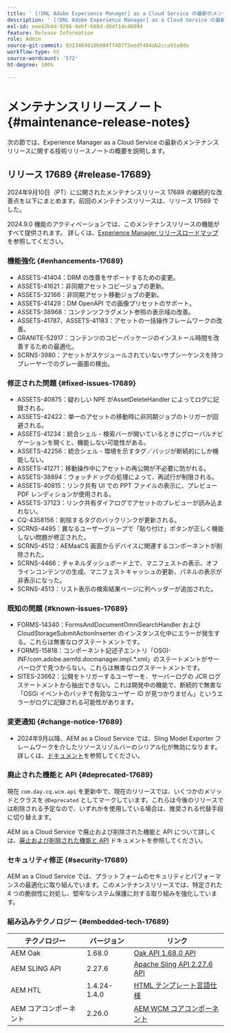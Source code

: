 ```yaml
---
title: ' [!DNL Adobe Experience Manager] as a Cloud Service の最新のメンテナンスリリースノート。'
description: ' [!DNL Adobe Experience Manager] as a Cloud Service の最新のメンテナンスリリースノート。'
exl-id: eee42b4d-9206-4ebf-b88d-d8df14c46094
feature: Release Information
role: Admin
source-git-commit: 9323464610b804ff407f5eedf404ab2cca93a8da
workflow-type: ht
source-wordcount: '572'
ht-degree: 100%

---
```



# メンテナンスリリースノート {#maintenance-release-notes}

次の節では、Experience Manager as a Cloud Service の最新のメンテナンスリリースに関する技術リリースノートの概要を説明します。

## リリース 17689 {#release-17689}

2024年9月10日（PT）に公開されたメンテナンスリリース 17689 の継続的な改善点を以下にまとめます。前回のメンテナンスリリースは、リリース 17569 でした。

2024.9.0 機能のアクティベーションでは、このメンテナンスリリースの機能がすべて提供されます。 詳しくは、[Experience Manager リリースロードマップ](https://experienceleague.adobe.com/ja/docs/experience-manager-release-information/aem-release-updates/update-releases-roadmap)を参照してください。

### 機能強化 {#enhancements-17689}

* ASSETS-41404：DRM の改善をサポートするための変更。
* ASSETS-41621：非同期アセットコピージョブの更新。
* ASSETS-32166：非同期アセット移動ジョブの更新。
* ASSETS-41429：DM OpenAPI での画像プリセットのサポート。
* ASSETS-38968：コンテンツフラグメント参照の表示域の改善。
* ASSETS-41787、ASSETS-41183：アセットの一括操作フレームワークの改善。
* GRANITE-52917：コンテンツのコピーパッケージのインストール時間を改善するための最適化。
* SCRNS-3980：アセットがスケジュールされていないサブシーケンスを持つプレーヤーでのグレー画面の検出。

### 修正された問題 {#fixed-issues-17689}

* ASSETS-40875：疑わしい NPE がAssetDeleteHandler によってログに記録される。
* ASSETS-42422：単一のアセットの移動時に非同期ジョブのトリガーが回避される。
* ASSETS-41234：統合シェル - 検索バーが開いているときにグローバルナビゲーションを開くと、機能しない可能性がある。
* ASSETS-42256：統合シェル - 環境を示すタグ／バッジが断続的にしか機能しない。
* ASSETS-41271：移動操作中にアセットの再公開が不必要に防がれる。
* ASSETS-38894：ウォッチドッグの処理によって、再試行が制限される。
* ASSETS-40815：リンク共有 UI での PPT ファイルの表示に、プレビュー PDF レンディションが使用される。
* ASSETS-37123：リンク共有ダイアログでアセットのプレビューが読み込まれない。
* CQ-4358156：削除するタグのバックリンクが更新される。
* SCRNS-4495：異なるユーザーグループで「貼り付け」ボタンが正しく機能しない問題が修正された。
* SCRNS-4512：AEMaaCS 画面からデバイスに関連するコンポーネントが削除された。
* SCRNS-4466：チャネルダッシュボード上で、マニフェストの表示、オフラインコンテンツの生成、マニフェストキャッシュの更新、パネルの表示が非表示になった。
* SCRNS-4513：リスト表示の検索結果ページに列ヘッダーが追加された。

### 既知の問題 {#known-issues-17689}

* FORMS-14340：FormsAndDocumentOmniSearchHandler および CloudStorageSubmitActionInserter のインスタンス化中にエラーが発生する。これらは無害なログステートメントです。
* FORMS-15818：コンポーネント記述子エントリ「OSGI-INF/com.adobe.aemfd.docmanager.impl.*.xml」のステートメントがサーバーログで見つからない。これらは無害なログステートメントです。
* SITES-23662：公開をトリガーするユーザーを、サーバーログの JCR ログステートメントから抽出できない。これは開発中の機能で、断続的で無害な「OSGi イベントのバッチで有効なユーザー ID が見つかりません」というエラーがログに記録される可能性があります。

### 変更通知 {#change-notice-17689}

* 2024年9月以降、AEM as a Cloud Service では、Sling Model Exporter フレームワークを介したリソースリゾルバーのシリアル化が無効になります。 詳しくは、[ドキュメント](/help/implementing/developing/hybrid/disallow-the-serialization-of-resourceresolvers-via-sling-model-exporter.md)を参照してください。

### 廃止された機能と API {#deprecated-17689}

現在 `com.day.cq.wcm.api` を更新中で、現在のリリースでは、いくつかのメソッドとクラスを `@Deprecated` としてマークしています。これらは今後のリリースでは削除される予定なので、いずれかを使用している場合は、推奨される代替手段に切り替えます。

AEM as a Cloud Service で廃止および削除された機能と API について詳しくは、[廃止および削除された機能と API](/help/release-notes/deprecated-removed-features.md) ドキュメントを参照してください。

### セキュリティ修正 {#security-17689}

AEM as a Cloud Service では、プラットフォームのセキュリティとパフォーマンスの最適化に取り組んでいます。このメンテナンスリリースでは、特定された 4 つの脆弱性に対処し、堅牢なシステム保護に対する取り組みを強化しています。

### 組み込みテクノロジー {#embedded-tech-17689}

| テクノロジー | バージョン | リンク |
|---|---|---|
| AEM Oak | 1.68.0 | [Oak API 1.68.0 API](https://www.javadoc.io/doc/org.apache.jackrabbit/oak-api/1.68.0/index.html) |
| AEM SLING API | 2.27.6 | [Apache Sling API 2.27.6 API](https://www.javadoc.io/doc/org.apache.sling/org.apache.sling.api/latest/index.html) |
| AEM HTL | 1.4.24-1.4.0 | [HTML テンプレート言語仕様](https://github.com/adobe/htl-spec) |
| AEM コアコンポーネント | 2.26.0 | [AEM WCM コアコンポーネント](https://github.com/adobe/aem-core-wcm-components) |
